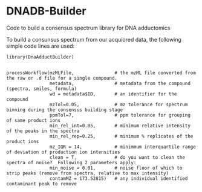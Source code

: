 # DNADB-Builder
Code to build a consensus spectrum library for DNA adductomics

To build a consunsus spectrum from our acquiored data, the following simple code lines are used:

```{r}
library(DnaAdductBuilder)


processWorkflow(mzMLFile, 				# the mzML file converted from the raw or .d file for a single compound.
				metadata, 				# metadata from the compound (spectra, smiles, formula)
				wd = metadata$ID, 		# an identifier for the compound
				mzTol=0.05, 			# mz tolerance for spectrum binning during the consensus building stage
				ppmTol=7, 				# ppm tolerance for grouping of same product ions
				min_rel_int=0.05, 		# minimum relative intensity of the peaks in the spectra
				min_rel_rep=0.25, 		# minimum % replicates of the product ions
				mz_IQR = 14, 			# minimmum interquartile range of deviation of production ion intensities
				clean = T, 				# do you want to clean the spectra of noise?  Following 2 parameters apply:
				min_noise = 0.01, 		# noise floor of which to strip peaks (remove from spectra, relative to max intensity)
				contamMZ = 173.52815) 	# any individual identified contaminant peak to remove
```